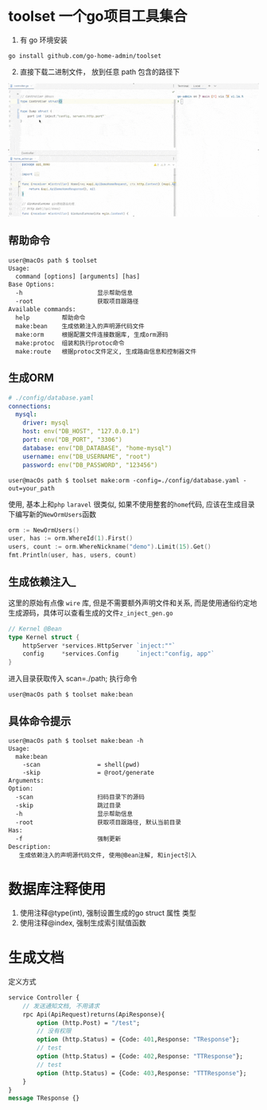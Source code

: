 # toolset 一个go项目工具集合

1. 有 go 环境安装
````shell
go install github.com/go-home-admin/toolset
````

2. 直接下载二进制文件， 放到任意 path 包含的路径下


![image](https://github.com/go-home-admin/toolset/blob/main/show.gif)


## 帮助命令
````shell
user@macOs path $ toolset
Usage:
  command [options] [arguments] [has]
Base Options:
  -h                     显示帮助信息
  -root                  获取项目跟路径
Available commands:
  help         帮助命令
  make:bean    生成依赖注入的声明源代码文件
  make:orm     根据配置文件连接数据库, 生成orm源码
  make:protoc  组装和执行protoc命令
  make:route   根据protoc文件定义, 生成路由信息和控制器文件
````

## 生成ORM
````yaml
# ./config/database.yaml
connections:
  mysql:
    driver: mysql
    host: env("DB_HOST", "127.0.0.1")
    port: env("DB_PORT", "3306")
    database: env("DB_DATABASE", "home-mysql")
    username: env("DB_USERNAME", "root")
    password: env("DB_PASSWORD", "123456")
````
````shell
user@macOs path $ toolset make:orm -config=./config/database.yaml -out=your_path
````
使用, 基本上和`php` `laravel` 很类似, 如果不使用整套的`home`代码, 应该在生成目录下编写新的`NewOrmUsers`函数
````go
orm := NewOrmUsers()
user, has := orm.WhereId(1).First()
users, count := orm.WhereNickname("demo").Limit(15).Get()
fmt.Println(user, has, users, count)
````


## 生成依赖注入_
这里的原始有点像 `wire` 库, 但是不需要额外声明文件和关系, 而是使用通俗约定地生成源码，具体可以查看生成的文件`z_inject_gen.go`
````go
// Kernel @Bean
type Kernel struct {
	httpServer *services.HttpServer `inject:""`
	config     *services.Config     `inject:"config, app"`
}
````
进入目录获取传入 scan=./path; 执行命令
````shell
user@macOs path $ toolset make:bean
````

## 具体命令提示

````shell
user@macOs path $ toolset make:bean -h
Usage:
  make:bean
    -scan                = shell(pwd)
    -skip                = @root/generate
Arguments:
Option:
  -scan                  扫码目录下的源码
  -skip                  跳过目录
  -h                     显示帮助信息
  -root                  获取项目跟路径, 默认当前目录
Has:
  -f                     强制更新
Description:
   生成依赖注入的声明源代码文件, 使用@Bean注解, 和inject引入
````


# 数据库注释使用 
1. 使用注释@type(int), 强制设置生成的go struct 属性 类型
2. 使用注释@index, 强制生成索引赋值函数


# 生成文档
定义方式
````protobuf
service Controller {
    // 发送通知文档, 不用请求
    rpc Api(ApiRequest)returns(ApiResponse){
        option (http.Post) = "/test";
        // 没有权限
        option (http.Status) = {Code: 401,Response: "TResponse"};
        // test
        option (http.Status) = {Code: 402,Response: "TTResponse"};
        // test
        option (http.Status) = {Code: 403,Response: "TTTResponse"};
    }
}
message TResponse {}
````